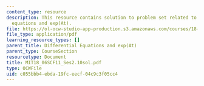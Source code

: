 ```yaml
---
content_type: resource
description: This resource contains solution to problem set related to differential
  equations and exp(At).
file: https://ol-ocw-studio-app-production.s3.amazonaws.com/courses/18-06sc-linear-algebra-fall-2011/c055bbb4ebda19fceecf04c9c3f05cc4_MIT18_06SCF11_Ses2.10sol.pdf
file_type: application/pdf
learning_resource_types: []
parent_title: Differential Equations and exp(At)
parent_type: CourseSection
resourcetype: Document
title: MIT18_06SCF11_Ses2.10sol.pdf
type: OCWFile
uid: c055bbb4-ebda-19fc-eecf-04c9c3f05cc4
---
```

